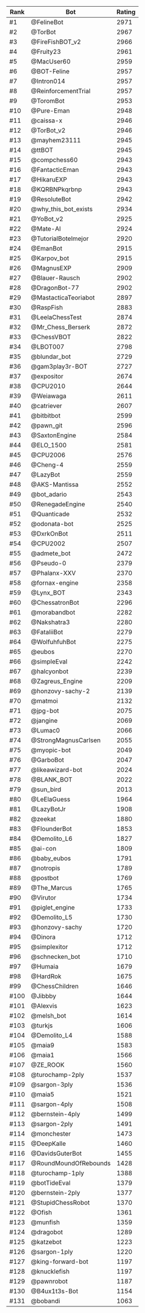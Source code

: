 Rank|Bot|Rating
---|---|---
#1|@FelineBot|2971
#2|@TorBot|2967
#3|@FireFishBOT_v2|2966
#4|@Fruity23|2961
#5|@MacUser60|2959
#6|@BOT-Feline|2957
#7|@Intron014|2957
#8|@ReinforcementTrial|2957
#9|@ToromBot|2953
#10|@Pure-Eman|2948
#11|@caissa-x|2946
#12|@TorBot_v2|2946
#13|@mayhem23111|2945
#14|@ttBOT|2945
#15|@compchess60|2943
#16|@FantacticEman|2943
#17|@HikaruEXP|2943
#18|@KQRBNPkqrbnp|2943
#19|@ResoluteBot|2942
#20|@why_this_bot_exists|2934
#21|@YoBot_v2|2925
#22|@Mate-AI|2924
#23|@TutorialBotelmejor|2920
#24|@EmanBot|2915
#25|@Karpov_bot|2915
#26|@MagnusEXP|2909
#27|@Blauer-Rausch|2902
#28|@DragonBot-77|2902
#29|@MastacticaTeoriabot|2897
#30|@RaspFish|2883
#31|@LeelaChessTest|2874
#32|@Mr_Chess_Berserk|2872
#33|@ChessVBOT|2822
#34|@LBOT007|2798
#35|@blundar_bot|2729
#36|@gam3play3r-BOT|2727
#37|@expositor|2674
#38|@CPU2010|2644
#39|@Weiawaga|2611
#40|@catriever|2607
#41|@bitbitbot|2599
#42|@pawn_git|2596
#43|@SaxtonEngine|2584
#44|@ELO_1500|2581
#45|@CPU2006|2576
#46|@Cheng-4|2559
#47|@LazyBot|2559
#48|@AKS-Mantissa|2552
#49|@bot_adario|2543
#50|@RenegadeEngine|2540
#51|@Quanticade|2532
#52|@odonata-bot|2525
#53|@DxrkOnBot|2511
#54|@CPU2002|2507
#55|@admete_bot|2472
#56|@Pseudo-0|2379
#57|@Phalanx-XXV|2370
#58|@fornax-engine|2358
#59|@Lynx_BOT|2343
#60|@ChessatronBot|2296
#61|@morabandbot|2282
#62|@Nakshatra3|2280
#63|@FataliiBot|2279
#64|@WolfuhfuhBot|2275
#65|@eubos|2270
#66|@simpleEval|2242
#67|@halcyonbot|2239
#68|@Zagreus_Engine|2209
#69|@honzovy-sachy-2|2139
#70|@matmoi|2132
#71|@jpg-bot|2075
#72|@jangine|2069
#73|@Lumac0|2066
#74|@StrongMagnusCarlsen|2055
#75|@myopic-bot|2049
#76|@GarboBot|2047
#77|@likeawizard-bot|2024
#78|@BLANK_BOT|2022
#79|@sun_bird|2013
#80|@LeElaGuess|1964
#81|@LazyBotJr|1908
#82|@zeekat|1880
#83|@FlounderBot|1853
#84|@Demolito_L6|1827
#85|@ai-con|1809
#86|@baby_eubos|1791
#87|@notropis|1789
#88|@postbot|1769
#89|@The_Marcus|1765
#90|@Virutor|1734
#91|@piglet_engine|1733
#92|@Demolito_L5|1730
#93|@honzovy-sachy|1720
#94|@Dinora|1712
#95|@simplexitor|1712
#96|@schnecken_bot|1710
#97|@Humaia|1679
#98|@HardRok|1675
#99|@ChessChildren|1646
#100|@Jibbby|1644
#101|@Alexvis|1623
#102|@melsh_bot|1614
#103|@turkjs|1606
#104|@Demolito_L4|1588
#105|@maia9|1583
#106|@maia1|1566
#107|@ZE_ROOK|1560
#108|@turochamp-2ply|1537
#109|@sargon-3ply|1536
#110|@maia5|1521
#111|@sargon-4ply|1508
#112|@bernstein-4ply|1499
#113|@sargon-2ply|1491
#114|@monchester|1473
#115|@DeepKalle|1460
#116|@DavidsGuterBot|1455
#117|@RoundMoundOfRebounds|1428
#118|@turochamp-1ply|1388
#119|@botTideEval|1379
#120|@bernstein-2ply|1377
#121|@StupidChessRobot|1370
#122|@Ofish|1361
#123|@munfish|1359
#124|@dragobot|1289
#125|@katzebot|1223
#126|@sargon-1ply|1220
#127|@king-forward-bot|1197
#128|@knucklefish|1197
#129|@pawnrobot|1187
#130|@B4ux1t3s-Bot|1154
#131|@bobandi|1063
